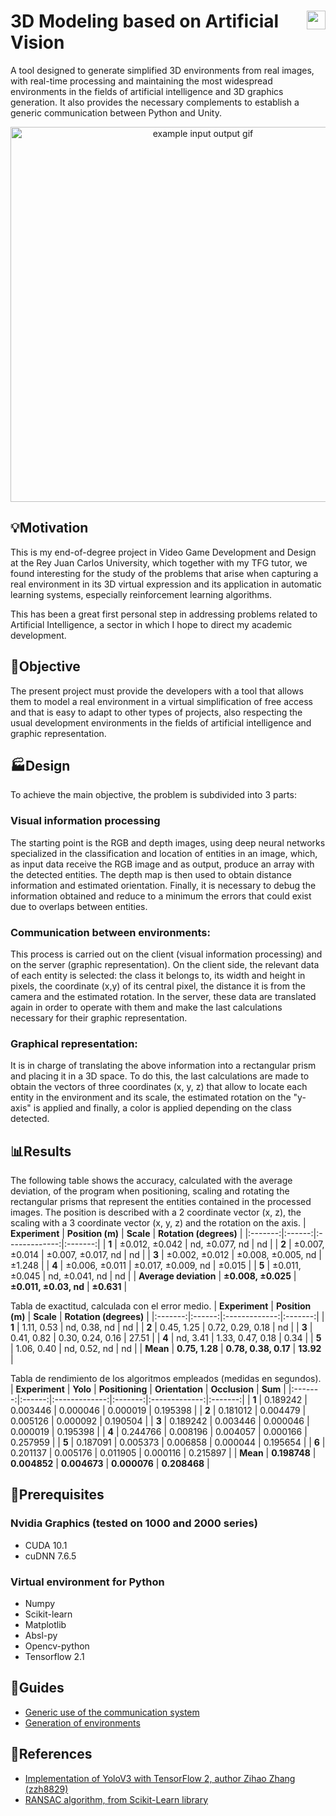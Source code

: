 # [<img src="https://static.dwcdn.net/css/flag-icons/flags/4x3/es.svg" alt="es" height="30" align="right"/>](docs/Guia_del_sistema_de_comunicacion.md)
# 3D Modeling based on Artificial Vision
A tool designed to generate simplified 3D environments from real images, with real-time processing and maintaining the most widespread environments in the fields of artificial intelligence and 3D graphics generation. It also provides the necessary complements to establish a generic communication between Python and Unity.

<p align="center">
  <img src="docs/Images/githubgif.gif" alt="example input output gif" width="600" />
</p>

## :bulb:Motivation
This is my end-of-degree project in Video Game Development and Design at the Rey Juan Carlos University, which together with my TFG tutor, we found interesting for the study of the problems that arise when capturing a real environment in its 3D virtual expression and its application in automatic learning systems, especially reinforcement learning algorithms.

This has been a great first personal step in addressing problems related to Artificial Intelligence, a sector in which I hope to direct my academic development. 

## :checkered_flag:Objective
The present project must provide the developers with a tool that allows them to model a real environment in a virtual simplification of free access and that is easy to adapt to other types of projects, also respecting the usual development environments in the fields of artificial intelligence and graphic representation.

## :factory:Design
To achieve the main objective, the problem is subdivided into 3 parts:
### Visual information processing
The starting point is the RGB and depth images, using deep neural networks specialized in the classification and location of entities in an image, which, as input data receive the RGB image and as output, produce an array with the detected entities. The depth map is then used to obtain distance information and estimated orientation. Finally, it is necessary to debug the information obtained and reduce to a minimum the errors that could exist due to overlaps between entities.
### Communication between environments:
This process is carried out on the client (visual information processing) and on the server (graphic representation). On the client side, the relevant data of each entity is selected: the class it belongs to, its width and height in pixels, the coordinate (x,y) of its central pixel, the distance it is from the camera and the estimated rotation. In the server, these data are translated again in order to operate with them and make the last calculations necessary for their graphic representation.
### Graphical representation:
It is in charge of translating the above information into a rectangular prism and placing it in a 3D space. To do this, the last calculations are made to obtain the vectors of three coordinates (x, y, z) that allow to locate each entity in the environment and its scale, the estimated rotation on the "y-axis" is applied and finally, a color is applied depending on the class detected.

## :bar_chart:Results
The following table shows the accuracy, calculated with the average deviation, of the program when positioning, scaling and rotating the rectangular prisms that represent the entities contained in the processed images. The position is described with a 2 coordinate vector (x, z), the scaling with a 3 coordinate vector (x, y, z) and the rotation on the axis.
| **Experiment** | **Position (m)** | **Scale** | **Rotation (degrees)** |
|:-------:|:------:|:-------------:|:-------:|
| **1** | ±0.012, ±0.042 | nd, ±0.077, nd | nd |
| **2** | ±0.007, ±0.014 | ±0.007, ±0.017, nd | nd |
| **3** | ±0.002, ±0.012 | ±0.008, ±0.005, nd | ±1.248 |
| **4** | ±0.006, ±0.011 | ±0.017, ±0.009, nd | ±0.015 |
| **5** | ±0.011, ±0.045 | nd, ±0.041, nd | nd |
| **Average deviation** | **±0.008, ±0.025** | **±0.011, ±0.03, nd** | **±0.631** |

Tabla de exactitud, calculada con el error medio.
| **Experiment** | **Position (m)** | **Scale** | **Rotation (degrees)** |
|:-------:|:------:|:-------------:|:-------:|
| **1** | 1.11, 0.53 | nd, 0.38, nd | nd |
| **2** | 0.45, 1.25 | 0.72, 0.29, 0.18 | nd |
| **3** | 0.41, 0.82 | 0.30, 0.24, 0.16 | 27.51 |
| **4** | nd, 3.41 | 1.33, 0.47, 0.18 | 0.34 |
| **5** | 1.06, 0.40 | nd, 0.52, nd | nd |
| **Mean** | **0.75, 1.28** | **0.78, 0.38, 0.17** | **13.92** |

Tabla de rendimiento de los algoritmos empleados (medidas en segundos).
| **Experiment** | **Yolo** | **Positioning** | **Orientation** | **Occlusion** | **Sum** |
|:-------:|:------:|:-------------:|:-------:|:-------------:|:-------:|
| **1** | 0.189242 | 0.003446 | 0.000046 | 0.000019 | 0.195398 |
| **2** | 0.181012 | 0.004479 | 0.005126 | 0.000092 | 0.190504 |
| **3** | 0.189242 | 0.003446 | 0.000046 | 0.000019 | 0.195398 |
| **4** | 0.244766 | 0.008196 | 0.004057 | 0.000166 | 0.257959 |
| **5** | 0.187091 | 0.005373 | 0.006858 | 0.000044 | 0.195654 |
| **6** | 0.201137 | 0.005176 | 0.011905 | 0.000116 | 0.215897 |
| **Mean** | **0.198748** | **0.004852** | **0.004673** | **0.000076** | **0.208468** |

## :memo:Prerequisites
### Nvidia Graphics (tested on 1000 and 2000 series)
 - CUDA 10.1
 - cuDNN 7.6.5
### Virtual environment for Python
 - Numpy
 - Scikit-learn
 - Matplotlib
 - Absl-py
 - Opencv-python
 - Tensorflow 2.1

## :bookmark_tabs:Guides
 - [Generic use of the communication system](docs/Communication_System_Guide.md)
 - [Generation of environments](docs/Environment_generation_guide.md)

## :raised_hands:References
 - [Implementation of YoloV3 with TensorFlow 2, author Zihao Zhang (zzh8829)](https://github.com/zzh8829/yolov3-tf2)
 - [RANSAC algorithm, from Scikit-Learn library](https://scikit-learn.org/stable/modules/generated/sklearn.linear_model.RANSACRegressor.html)
